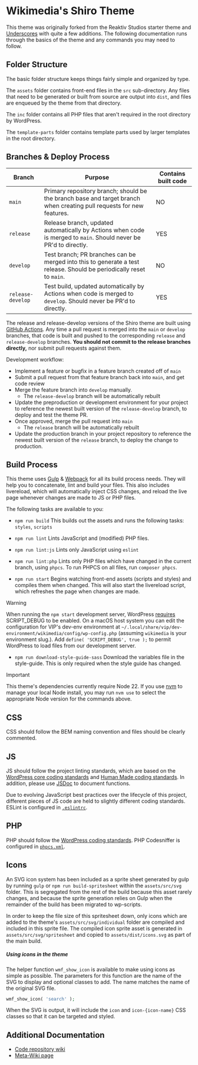 Wikimedia's Shiro Theme
===

This theme was originally forked from the Reaktiv Studios starter theme and [Underscores](https://github.com/Automattic/_s) with quite a few additions. The following documentation runs through the basics of the theme and any commands you may need to follow.

Folder Structure
---------------
The basic folder structure keeps things fairly simple and organized by type.

The `assets` folder contains front-end files in the `src` sub-directory. Any files that need to be generated or built from source are output into `dist`, and files are enqueued by the theme from that directory.

The `inc` folder contains all PHP files that aren't required in the root directory by WordPress.

The `template-parts` folder contains template parts used by larger templates in the root directory.

Branches & Deploy Process
---------------

Branch | Purpose | Contains built code
---- | ----- | -----
`main` | Primary repository branch; should be the branch base and target branch when creating pull requests for new features. | NO
`release` | Release branch, updated automatically by Actions when code is merged to `main`. Should never be PR'd to directly. | YES
`develop` | Test branch; PR branches can be merged into this to generate a test release. Should be periodically reset to `main`. | NO
`release-develop` | Test build, updated automatically by Actions when code is merged to `develop`. Should never be PR'd to directly. | YES

The release and release-develop versions of the Shiro theme are built using [GitHub Actions](https://github.com/features/actions). Any time a pull request is merged into the `main` or `develop` branches, that code is built and pushed to the corresponding `release` and `release-develop` branches. **You should not commit to the release branches directly,** nor submit pull requests against them.

Development workflow:

- Implement a feature or bugfix in a feature branch created off of `main`
- Submit a pull request from that feature branch back into `main`, and get code review
- Merge the feature branch into `develop` manually.
  - The `release-develop` branch will be automatically rebuilt
- Update the preproduction or development environment for your project to reference the newest built version of the `release-develop` branch, to deploy and test the theme PR.
- Once approved, merge the pull request into `main`
  - The `release` branch will be automatically rebuilt
- Update the production branch in your project repository to reference the newest built version of the `release` branch, to deploy the change to production.


Build Process
---------------
This theme uses [Gulp](http://gulpjs.com/) & [Webpack](https://webpack.js.org) for all its build process needs. They will help you to concatenate, lint and build your files. This also includes livereload, which will automatically inject CSS changes, and reload the live page whenever changes are made to JS or PHP files.

The following tasks are available to you:

* `npm run build`
This builds out the assets and runs the following tasks: `styles`, `scripts`

* `npm run lint`
Lints JavaScript and (modified) PHP files.

* `npm run lint:js`
Lints only JavaScript using `eslint`

* `npm run lint:php`
Lints only PHP files which have changed in the current branch, using `phpcs`.  To run PHPCS on all files, run `composer phpcs`.

* `npm run start`
Begins watching front-end assets (scripts and styles) and compiles them when changed. This will also start the livereload script, which refreshes the page when changes are made.

> [!WARNING]
> When running the `npm start` development server, WordPress [requires](https://developer.wordpress.org/block-editor/reference-guides/packages/packages-scripts/) SCRIPT_DEBUG to be enabled. On a macOS host system you can edit the configuration for VIP's dev-env environment at `~/.local/share/vip/dev-environment/wikimedia/config/wp-config.php` (assuming `wikimedia` is your environment slug.). Add `define( 'SCRIPT_DEBUG', true );` to permit WordPress to load files from our development server.

* `npm run download-style-guide-sass`
Download the variables file in the style-guide. This is only required when the style guide has changed.

> [!IMPORTANT]
> This theme's dependencies currently require Node 22. If you use [nvm](https://github.com/nvm-sh/nvm) to manage your local Node install, you may run `nvm use` to select the appropriate Node version for the commands above.

CSS
---------------
CSS should follow the BEM naming convention and files should be clearly commented.

JS
---------------
JS should follow the project linting standards, which are based on the [WordPress core coding standards](https://make.wordpress.org/core/handbook/best-practices/coding-standards/javascript/) and [Human Made coding standards]([https://](https://www.npmjs.com/package/@humanmade/eslint-config)). In addition, please use [JSDoc](http://eslint.org/docs/rules/require-jsdoc) to document functions.

Due to evolving JavaScript best practices over the lifecycle of this project, different pieces of JS code are held to slightly different coding standards. ESLint is configured in [`.eslintrc`](.eslintrc).

PHP
---------------
PHP should follow the [WordPress coding standards](https://make.wordpress.org/core/handbook/best-practices/coding-standards/php/). PHP Codesniffer is configured in [`phpcs.xml`](phpcs.xml).

Icons
---------------
An SVG icon system has been included as a sprite sheet generated by gulp by running `gulp` or `npm run build-spritesheet` within the `assets/src/svg` folder. This is segregated from the rest of the build because this asset rarely changes, and because the sprite generation relies on Gulp when the remainder of the build has been migrated to wp-scripts.

In order to keep the file size of this spritesheet down, only icons which are added to the theme's `assets/src/svg/individual` folder are compiled and included in this sprite file. The compiled icon sprite asset is generated in `assets/src/svg/spritesheet` and copied to `assets/dist/icons.svg` as part of the main build.

##### Using icons in the theme
The helper function `wmf_show_icon` is available to make using icons as simple as possible. The parameters for this function are the name of the SVG to display and optional classes to add. The name matches the name of the original SVG file.

````php
wmf_show_icon( 'search' );
````

When the SVG is output, it will include the `icon` and `icon-{icon-name}` CSS classes so that it can be targeted and styled.

Additional Documentation
---------------
- [Code repository wiki](https://github.com/wikimedia/shiro-wordpress-theme/wiki)
- [Meta-Wiki page](https://meta.wikimedia.org/wiki/Wikimedia_Foundation_website/WordPress_theme)
